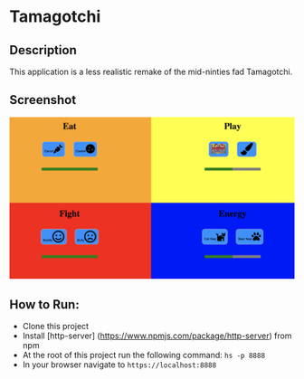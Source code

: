 # Tamagotchi

## Description
 
This application is a less realistic remake of the mid-ninties fad Tamagotchi. 

## Screenshot
![](src/screenshots/Tamagotchi.png)
 
 
## How to Run:
  * Clone this project
  * Install [http-server] (https://www.npmjs.com/package/http-server) from npm
  * At the root of this project run the following command: `hs -p 8888`
  * In your browser navigate to `https://localhost:8888`